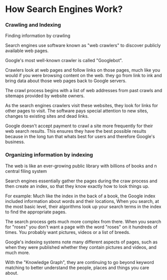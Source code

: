 # How Search Engines Work?

### Crawling and Indexing

Finding information by crawling

Search engines use software known as "web crawlers" to discover publicly available web pages.

Google's most well-known crawler is called "Googlebot".

Crawlers look at web pages and follow links on those pages, much like you would if you were browsing content on the web. they go from link to ink and bring data about those web pages back to Google servers.

The crawl process begins with a list of web addresses from past crawls and sitemaps provided by website owners.

As the search engines crawlers visit these websites, they look for links for other pages to visit. The software pays special attention to new sites, changes to existing sites and dead links.

Google doesn't accept payment to crawl a site more frequently for their web search results. This ensures they have the best possible results because in the long tun that whats best for users and therefore Google's business.

### Organizing information by indexing

The web is like an ever-growing public library with billions of books and n central filing system



Search engines essentially gather the pages during the craw process and then create an index, so that they know exactly how to look things up.



For example: Much like the index in the back of a book, the Google index included information about words and their locations, When you search, at the most basic level, their algorithms look up your search terms in the index to find the appropriate pages.



The search process gets much more complex from there. When you search for "roses" you don't want a page with the word "roses" on it hundreds of times. You probably want pictures, videos or a list of breeds.



Google's indexing systems note many different aspects of pages, such as when they were published whether they contain pictures and videos, and much more.



With the "Knowledge Graph", they are continuing to go beyond keyword matching to better understand the people, places and things you care about. 





